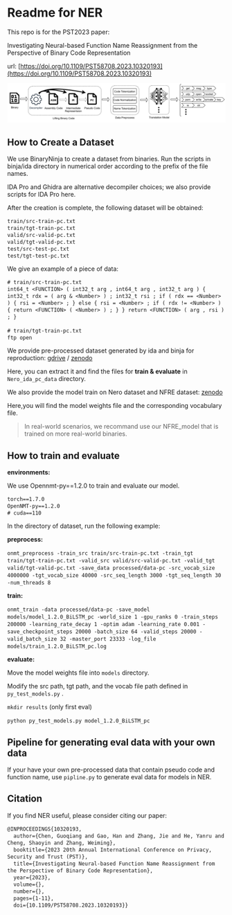 # Readme for NER

This repo is for the PST2023 paper:

Investigating Neural-based Function Name Reassignment from the Perspective of Binary Code Representation

url: [https://doi.org/10.1109/PST58708.2023.10320193](https://doi.org/10.1109/PST58708.2023.10320193)

![img](img/workflow.png)

## How to Create a Dataset

We use BinaryNinja to create a dataset from binaries. Run the scripts in binja/ida directory in numerical order according to the prefix of the file names.

IDA Pro and Ghidra are alternative decompiler choices; we also provide scripts for IDA Pro here.

After the creation is complete, the following dataset will be obtained:

```
train/src-train-pc.txt
train/tgt-train-pc.txt
valid/src-valid-pc.txt
valid/tgt-valid-pc.txt
test/src-test-pc.txt
test/tgt-test-pc.txt
```

We give an example of a piece of data:

```
# train/src-train-pc.txt
int64_t <FUNCTION> ( int32_t arg , int64_t arg , int32_t arg ) { int32_t rdx = ( arg & <Number> ) ; int32_t rsi ; if ( rdx == <Number> ) { rsi = <Number> ; } else { rsi = <Number> ; if ( rdx != <Number> ) { return <FUNCTION> ( <Number> ) ; } } return <FUNCTION> ( arg , rsi ) ; }

# train/tgt-train-pc.txt
ftp open
```

We provide pre-processed dataset generated by ida and binja for reproduction: [gdrive](https://drive.google.com/file/d/1hxQ4wXnF6HNbvkljjiNYoy74f6tkE0TZ/view?usp=sharing) / [zenodo](https://zenodo.org/records/10499379)

Here, you can extract it and find the files for **train & evaluate** in `Nero_ida_pc_data` directory.

We also provide the model train on Nero dataset and NFRE dataset: [zenodo](https://zenodo.org/records/10499379)

Here,you will find the model weights file and the corresponding vocabulary file.

> In real-world scenarios, we recommand use our NFRE_model that is trained on more real-world binaries.

## How to train and evaluate

**environments:**

We use Opennmt-py==1.2.0 to train and evaluate our model.

```
torch==1.7.0
OpenNMT-py==1.2.0
# cuda==110
```

In the directory of dataset, run the following example:

**preprocess:**

`onmt_preprocess -train_src train/src-train-pc.txt -train_tgt train/tgt-train-pc.txt -valid_src valid/src-valid-pc.txt -valid_tgt valid/tgt-valid-pc.txt -save_data processed/data-pc -src_vocab_size 4000000 -tgt_vocab_size 40000 -src_seq_length 3000 -tgt_seq_length 30 -num_threads 8`

**train:**

`onmt_train -data processed/data-pc -save_model models/model_1.2.0_BiLSTM_pc -world_size 1 -gpu_ranks 0 -train_steps 200000 -learning_rate_decay 1 -optim adam -learning_rate 0.001 -save_checkpoint_steps 20000 -batch_size 64 -valid_steps 20000 -valid_batch_size 32 -master_port 23333 -log_file models/train_1.2.0_BiLSTM_pc.log`

**evaluate:**

Move the model weights file into `models` directory.

Modify the src path, tgt path, and the vocab file path defined in `py_test_models.py` .

`mkdir results` (only first eval)

`python py_test_models.py model_1.2.0_BiLSTM_pc`

## Pipeline for generating eval data with your own data

If your have your own pre-processed data that contain pseudo code and function name, use `pipline.py` to generate eval data for models in NER.


## Citation

If you find NER useful, please consider citing our paper:

```plaintext
@INPROCEEDINGS{10320193,
  author={Chen, Guoqiang and Gao, Han and Zhang, Jie and He, Yanru and Cheng, Shaoyin and Zhang, Weiming},
  booktitle={2023 20th Annual International Conference on Privacy, Security and Trust (PST)}, 
  title={Investigating Neural-based Function Name Reassignment from the Perspective of Binary Code Representation}, 
  year={2023},
  volume={},
  number={},
  pages={1-11},
  doi={10.1109/PST58708.2023.10320193}}

```
